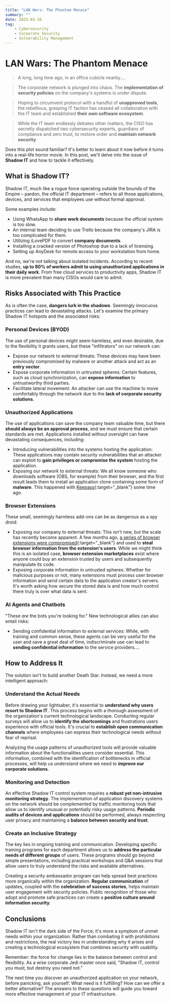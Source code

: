 ```yaml
---
title: "LAN Wars: The Phantom Menace"
summary: ""
date: 2025-03-16
tag:
    - Cybersecurity
    - Corporate Security
    - Vulnerability Management
---
```


# LAN Wars: The Phantom Menace

> A long, long time ago, in an office cubicle nearby....

> The corporate network is plunged into chaos. The **implementation of security policies** on the company's systems is under dispute.

> Hoping to circumvent protocol with a handful of **unapproved tools**, the rebellious, grasping IT faction has ceased all collaboration with the IT team and established **their own software ecosystem**.

> While the IT team endlessly debates other matters, the CISO has secretly dispatched two cybersecurity experts, guardians of compliance and zero trust, to restore order and **maintain network security**.

Does this plot sound familiar? It's better to learn about it now before it turns into a real-life horror movie. In this post, we'll delve into the issue of **Shadow IT** and how to tackle it effectively.

<!-- more -->

## What is Shadow IT?

Shadow IT, much like a rogue force operating outside the bounds of the Empire – pardon, the official IT department – refers to all those applications, devices, and services that employees use without formal approval.

Some examples include:

*   Using WhatsApp to **share work documents** because the official system is too slow.
*   An internal team deciding to use Trello because the company's JIRA is too complicated for them.
*   Utilizing iLovePDF to convert **company documents**.
*   Installing a cracked version of Photoshop due to a lack of licensing.
*   Setting up AnyDesk for remote access to your workstation from home.

And no, we're not talking about isolated incidents. According to recent studies, **up to 80% of workers admit to using unauthorized applications in their daily work**. From free cloud services to productivity apps, Shadow IT is more prevalent than many CISOs would care to admit.

## Risks Associated with This Practice

As is often the case, **dangers lurk in the shadows**. Seemingly innocuous practices can lead to devastating attacks. Let's examine the primary Shadow IT hotspots and the associated risks:

### Personal Devices (BYOD)

The use of personal devices might seem harmless, and even desirable, due to the flexibility it grants users, but these "infiltrators" on our network can:

*   Expose our network to external threats: These devices may have been previously compromised by malware or another attack and act as an **entry vector**.
*   Expose corporate information in untrusted spheres: Certain features, such as cloud synchronization, can **expose information** to untrustworthy third parties.
*   Facilitate lateral movement: An attacker can use the machine to move comfortably through the network due to the **lack of corporate security solutions**.

### Unauthorized Applications

The use of applications can save the company team valuable time, but there **should always be an approval process**, and we must ensure that certain standards are met. Applications installed without oversight can have devastating consequences, including:

*   Introducing vulnerabilities into the systems hosting the application: These applications may contain security vulnerabilities that an attacker can exploit to **gain privileges or compromise the system** hosting the application.
*   Exposing our network to external threats: We all know someone who downloads software (OBS, for example) from their browser, and the first result leads them to install an application clone containing some form of **malware**. This happened with [Keepass](https://enhacke.com/blog/sitio-falso-de-keepass-difunde-malware-usando-google-ads-65328d1c10475){:target="_blank"} some time ago.

### Browser Extensions

These small, seemingly harmless add-ons can be as dangerous as a spy droid:

*   Exposing our company to external threats: This isn't new, but the scale has recently become apparent. A few months ago, [a series of browser extensions were compromised](https://www.malwarebytes.com/blog/news/2025/01/google-chrome-ai-extensions-deliver-info-stealing-malware-in-broad-attack){:target="_blank"} and used to **steal browser information from the extension's users**. While we might think this is an isolated case, **browser extension marketplaces** exist where anyone could buy an extension trusted by users and subsequently manipulate its code.
*   Exposing corporate information in untrusted spheres: Whether for malicious purposes or not, many extensions must process user browser information and send certain data to the application creator's servers. It's worth asking how secure the stored data is and how much control there truly is over what data is sent.

### AI Agents and Chatbots

"These *are* the bots you're looking for." New technological allies can also entail risks:

*   Sending confidential information to external services: While, with training and common sense, these agents can be very useful for the user and save a great deal of time, indiscriminate use can lead to **sending confidential information** to the service providers....

## How to Address It

The solution isn't to build another Death Star. Instead, we need a more intelligent approach:

### Understand the Actual Needs

Before drawing your lightsaber, it's essential to **understand why users resort to Shadow IT**. This process begins with a thorough assessment of the organization's current technological landscape. Conducting regular surveys will allow us to **identify the shortcomings** and frustrations users experience with official tools. It's crucial to **establish open communication channels** where employees can express their technological needs without fear of reprisal.

Analyzing the usage patterns of unauthorized tools will provide valuable information about the functionalities users consider essential. This information, combined with the identification of bottlenecks in official processes, will help us understand where we need to **improve our corporate solutions**.

### Monitoring and Detection

An effective Shadow IT control system requires a **robust yet non-intrusive monitoring strategy**. The implementation of application discovery systems on the network should be complemented by traffic monitoring tools that allow us to identify unusual or potentially risky usage patterns. **Periodic audits of devices and applications** should be performed, always respecting user privacy and maintaining a **balance between security and trust**.

### Create an Inclusive Strategy

The key lies in ongoing training and communication. Developing specific training programs for each department allows us to **address the particular needs of different groups** of users. These programs should go beyond simple presentations, including practical workshops and Q&A sessions that allow users to truly understand the risks and available alternatives.

Creating a security ambassador program can help spread best practices more organically within the organization. **Regular communication** of updates, coupled with the **celebration of success stories**, helps maintain user engagement with security policies. Public recognition of those who adopt and promote safe practices can create a **positive culture around information security**.

## Conclusions

Shadow IT isn't the dark side of the Force; it's more a symptom of unmet needs within your organization. Rather than combating it with prohibitions and restrictions, the real victory lies in understanding why it arises and creating a technological ecosystem that combines security with usability.

Remember: the force for change lies in the balance between control and flexibility. As a wise corporate Jedi master once said, "Shadow IT, control you must, but destroy you need not."

The next time you discover an unauthorized application on your network, before panicking, ask yourself: What need is it fulfilling? How can we offer a better alternative? The answers to these questions will guide you toward more effective management of your IT infrastructure.

